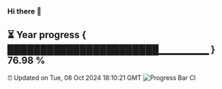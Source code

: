 ### Hi there 👋
⏳ Year progress { ███████████████████████▁▁▁▁▁▁▁ } 76.98 %
---
⏰ Updated on Tue, 08 Oct 2024 18:10:21 GMT
![Progress Bar CI](https://github.com/Moyi321/Moyi321/workflows/Progress%20Bar%20CI/badge.svg)
